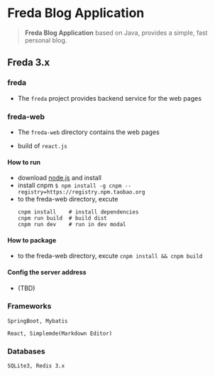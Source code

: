 # Freda Blog Application

> **Freda Blog Application** based on Java, provides a simple, fast personal blog.

## Freda 3.x

### freda

- The `freda` project provides backend service for the web pages

### freda-web

- The `freda-web` directory contains the web pages

- build of `react.js`

#### How to run

 - download [node.js](https://nodejs.org/en/) and install
 - install cnpm
 	`$ npm install -g cnpm --registry=https://registry.npm.taobao.org`
 - to the freda-web directory, excute 
 	```shell
 	cnpm install 	# install dependencies
 	cnpm run build	# build dist
 	cnpm run dev	# run in dev modal
 	``` 

#### How to package

- to the freda-web directory, excute `cnpm install && cnpm build`


#### Config the server address

- (TBD)

### Frameworks

`SpringBoot, Mybatis`

`React, Simplemde(Markdown Editor)`

### Databases

`SQLite3, Redis 3.x`

